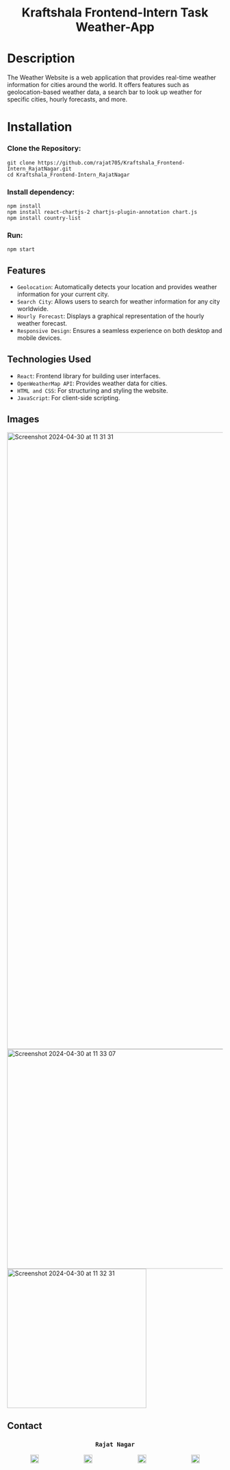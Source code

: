<h1 align="center">Kraftshala Frontend-Intern Task Weather-App</h1>

# Description
The Weather Website is a web application that provides real-time weather information for cities around the world. It offers features such as geolocation-based weather data, a search bar to look up weather for specific cities, hourly forecasts, and more.

# Installation 
### Clone the Repository:
 
    git clone https://github.com/rajat705/Kraftshala_Frontend-Intern_RajatNagar.git
    cd Kraftshala_Frontend-Intern_RajatNagar

   ### Install dependency:
    npm install
    npm install react-chartjs-2 chartjs-plugin-annotation chart.js
    npm install country-list

### Run:
    npm start

## Features

- `Geolocation`: Automatically detects your location and provides weather information for your current city.  <br>
- `Search City`: Allows users to search for weather information for any city worldwide.  <br>
- `Hourly Forecast`: Displays a graphical representation of the hourly weather forecast.  <br>
- `Responsive Design`: Ensures a seamless experience on both desktop and mobile devices.

## Technologies Used

- `React`: Frontend library for building user interfaces.  <br>
- `OpenWeatherMap API`: Provides weather data for cities.  <br>
- `HTML and CSS`: For structuring and styling the website.  <br>
- `JavaScript`: For client-side scripting.

## Images

<img width="1440" alt="Screenshot 2024-04-30 at 11 31 31" src="https://github.com/rajat705/Weather-App/assets/107322135/48f56937-4871-4deb-9b17-b13e21498ae2">

<img width="513" alt="Screenshot 2024-04-30 at 11 33 07" src="https://github.com/rajat705/Weather-App/assets/107322135/31b26447-84da-4050-bcdb-d49e4baeafe9">

<img width="325" alt="Screenshot 2024-04-30 at 11 32 31" src="https://github.com/rajat705/Weather-App/assets/107322135/3167f6f4-749e-49ad-a4db-d84d4b1e2971">



## Contact 
 <h3 align="center">
  <code> Rajat Nagar </code>
</h3>
<p align="center">
    <a href="mailto:rajatnagar7893@gmail.com" target="_blank" style="margin-right: 50px;"><img src="https://upload.wikimedia.org/wikipedia/commons/7/7e/Gmail_icon_%282020%29.svg" alt="Gmail" width="20" height="20"></a>
    &nbsp;&nbsp;&nbsp;&nbsp;&nbsp;&nbsp;&nbsp;&nbsp;&nbsp;&nbsp;&nbsp;&nbsp;
    <a href="https://www.linkedin.com/in/rajat-nagar/" target="_blank" style="margin-right: 50px;"><img src="https://upload.wikimedia.org/wikipedia/commons/c/ca/LinkedIn_logo_initials.png" alt="LinkedIn" width="20" height="20"></a>
    &nbsp;&nbsp;&nbsp;&nbsp;&nbsp;&nbsp;&nbsp;&nbsp;&nbsp;&nbsp;&nbsp;&nbsp;
    <a href="https://github.com/rajat705" target="_blank" style="margin-right: 50px;"><img src="https://upload.wikimedia.org/wikipedia/commons/c/c2/GitHub_Invertocat_Logo.svg" alt="GitHub" width="20" height="20"></a>
    &nbsp;&nbsp;&nbsp;&nbsp;&nbsp;&nbsp;&nbsp;&nbsp;&nbsp;&nbsp;&nbsp;&nbsp;
    <a href="https://www.instagram.com/_rajatnagar_/" target="_blank"><img src="https://upload.wikimedia.org/wikipedia/commons/a/a5/Instagram_icon.png" alt="Instagram" width="20" height="20"></a>
</p>
